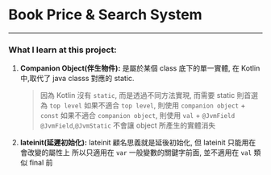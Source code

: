 # Book Price & Search System
----

### What I learn at this project:

1. **Companion Object(伴生物件):**
    是屬於某個 class 底下的單一實體, 在 Kotlin 中,取代了 java classs 對應的 static.
    
    > 因為 Kotlin 沒有 `static`, 而是透過不同方法實現, 而需要 static 則首選為 `top level`
    > 如果不適合 `top level`, 則使用 `companion object` + `const`
    > 如果不適合 `companion object`, 則使用  `val` + `@JvmField`
    > `@JvmField`,`@JvmStatic` 不會讓 object 所產生的實體消失
    
2. **lateinit(延遲初始化):**
    lateinit 顧名思義就是延後初始化, 但 lateinit 只能用在會改變的屬性上
    所以只適用在 `var` 一般變數的關鍵字前面, 並不適用在 `val` 類似 final 前

